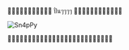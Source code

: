 🚴🚴🚴🚴🚴🚴🚴🚴🚴🚴🚴 ปั่นๆๆๆๆ 🚴🚴🚴🚴🚴🚴🚴🚴🚴🚴🚴🚴

![Sn4pPy](https://www.google.co.th/url?sa=i&url=https%3A%2F%2Ftenor.com%2Fview%2Fdoge-meme-gif-26266274&psig=AOvVaw28-l67SMLvb9ELVwW8_UKr&ust=1682378391069000&source=images&cd=vfe&ved=0CBEQjRxqFwoTCJiu74SSwf4CFQAAAAAdAAAAABAE)


🚴🚴🚴🚴🚴🚴🚴🚴🚴🚴🚴🚴🚴🚴🚴🚴🚴🚴🚴🚴🚴🚴🚴🚴🚴🚴
